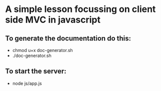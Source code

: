 # A simple lesson focussing on client side MVC in javascript

## To generate the documentation do this:

* chmod u+x doc-generator.sh
* ./doc-generator.sh

## To start the server:

* node js/app.js

